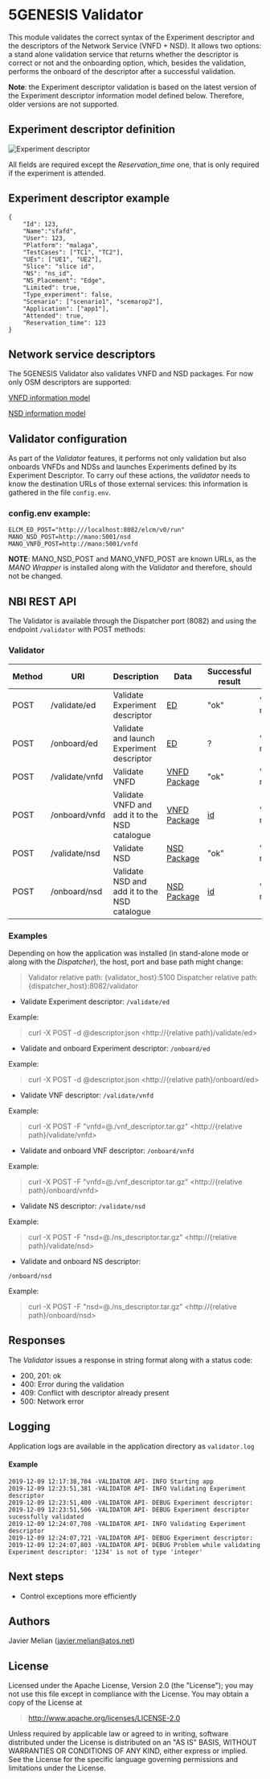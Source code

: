 # 5GENESIS Validator

This module validates the correct syntax of the Experiment descriptor and the descriptors of the Network Service (VNFD + NSD). It allows two options: a stand alone validation service that returns whether the descriptor is correct or not and the onboarding option, which, besides the validation, performs the onboard of the descriptor after a successful validation.

**Note**: the Experiment descriptor validation is based on the latest version of the Experiment descriptor information model defined below. Therefore, older versions are not supported.

## Experiment descriptor definition

![Experiment descriptor](./images/ED.png)

All fields are required except the *Reservation_time* one, that is only required if the experiment is attended.

## Experiment descriptor example

    {
        "Id": 123,
        "Name":"sfafd",
        "User": 123,
        "Platform": "malaga",
        "TestCases": ["TC1", "TC2"], 
        "UEs": ["UE1", "UE2"], 
        "Slice": "slice id", 
        "NS": "ns_id",
        "NS_Placement": "Edge",
        "Limited": true,
        "Type_experiment": false,
        "Scenario": ["scenario1", "scemarop2"], 
        "Application": ["app1"],
        "Attended": true, 
        "Reservation_time": 123 
    }    

## Network service descriptors

The 5GENESIS Validator also validates VNFD and NSD packages.
For now only OSM descriptors are supported:

[VNFD information model](http://osm-download.etsi.org/ftp/osm-doc/vnfd.html "VNFD IM")

[NSD information model](http://osm-download.etsi.org/ftp/osm-doc/nsd.html "NSD IM")

## Validator configuration

As part of the *Validator* features, it performs not only validation but also onboards VNFDs and NDSs and launches Experiments defined by its Experiment Descriptor. To carry ouf these actions, the *validator* needs to know the destination URLs of those external services: this information is gathered in the file `config.env`.

### config.env example:

    ELCM_ED_POST="http:///localhost:8082/elcm/v0/run"
    MANO_NSD_POST=http://mano:5001/nsd
    MANO_VNFD_POST=http://mano:5001/vnfd

**NOTE**: MANO_NSD_POST and MANO_VNFD_POST are known URLs, as the *MANO Wrapper* is installed along with the *Validator* and therefore, should not be changed.


## NBI REST API

The Validator is available through the Dispatcher port (8082) and using the endpoint `/validator` with POST methods:

### Validator 

| **Method**  | **URI** | **Description** | **Data** | **Successful result** | **Error result** |
| ------- | --- | ------------| ---- | --------- | ------------ |
| POST  | /validate/ed | Validate Experiment descriptor | [ED](experiment_schema.json) | "ok" | "Error message" |
| POST  | /onboard/ed | Validate and launch Experiment descriptor | [ED](experiment_schema.json) | ? | "Error message" |
| POST  | /validate/vnfd | Validate VNFD | [VNFD Package](https://osm-download.etsi.org/ftp/osm-6.0-six/7th-hackfest/packages/) | "ok" | "Error message" |
| POST  | /onboard/vnfd | Validate VNFD and add it to the NSD catalogue | [VNFD Package](https://osm-download.etsi.org/ftp/osm-6.0-six/7th-hackfest/packages/) | [id](schemas/osm_id.json) | "Error message" |
| POST  | /validate/nsd | Validate NSD | [NSD Package](https://osm-download.etsi.org/ftp/osm-6.0-six/7th-hackfest/packages/) | "ok" | "Error message" |
| POST  | /onboard/nsd | Validate NSD and add it to the NSD catalogue | [NSD Package](https://osm-download.etsi.org/ftp/osm-6.0-six/7th-hackfest/packages/) | [id](schemas/osm_id.json) | "Error message" |


### Examples
Depending on how the application was installed (in stand-alone mode or along with the *Dispatcher*), the host, port and base path might change:

> Validator relative path: {validator_host}:5100
> Dispatcher relative path: {dispatcher_host}:8082/validator


- Validate Experiment descriptor:
`/validate/ed`

Example:
> curl -X POST -d @descriptor.json <http://{relative path}/validate/ed>

- Validate and onboard Experiment descriptor:
`/onboard/ed`

Example:
> curl -X POST -d @descriptor.json <http://{relative path}/onboard/ed>

- Validate VNF descriptor:
`/validate/vnfd`

Example:
> curl -X POST -F "vnfd=@./vnf_descriptor.tar.gz" <http://{relative path}/validate/vnfd>

- Validate and onboard VNF descriptor:
`/onboard/vnfd`

Example:
> curl -X POST -F "vnfd=@./vnf_descriptor.tar.gz" <http://{relative path}/onboard/vnfd>

- Validate NS descriptor:
`/validate/nsd`

Example:
> curl -X POST -F "nsd=@./ns_descriptor.tar.gz" <http://{relative path}/validate/nsd>

- Validate and onboard NS descriptor:

`/onboard/nsd`

Example:
> curl -X POST -F "nsd=@./ns_descriptor.tar.gz" <http://{relative path}/onboard/nsd>

## Responses

The *Validator* issues a response in string format along with a status code:

- 200, 201: ok
- 400: Error during the validation
- 409: Conflict with descriptor already present
- 500: Network error

## Logging

Application logs are available in the application directory as `validator.log`

#### Example

    2019-12-09 12:17:38,704 -VALIDATOR API- INFO Starting app
    2019-12-09 12:23:51,381 -VALIDATOR API- INFO Validating Experiment descriptor
    2019-12-09 12:23:51,400 -VALIDATOR API- DEBUG Experiment descriptor:
    2019-12-09 12:23:51,506 -VALIDATOR API- DEBUG Experiment descriptor sucessfully validated
    2019-12-09 12:24:07,708 -VALIDATOR API- INFO Validating Experiment descriptor
    2019-12-09 12:24:07,721 -VALIDATOR API- DEBUG Experiment descriptor:
    2019-12-09 12:24:07,803 -VALIDATOR API- DEBUG Problem while validating Experiment descriptor: '1234' is not of type 'integer'

## Next steps

- Control exceptions more efficiently

## Authors

Javier Melian (javier.melian@atos.net)

## License

Licensed under the Apache License, Version 2.0 (the "License");
you may not use this file except in compliance with the License.
You may obtain a copy of the License at

   > <http://www.apache.org/licenses/LICENSE-2.0>

Unless required by applicable law or agreed to in writing, software
distributed under the License is distributed on an "AS IS" BASIS,
WITHOUT WARRANTIES OR CONDITIONS OF ANY KIND, either express or implied.
See the License for the specific language governing permissions and
limitations under the License.

